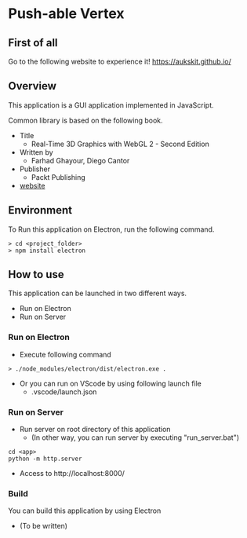 # Push-able Vertex

## First of all
Go to the following website to experience it!
https://aukskit.github.io/

## Overview
This application is a GUI application implemented in JavaScript.

Common library is based on the following book.
- Title
    - Real-Time 3D Graphics with WebGL 2 - Second Edition
- Written by
    - Farhad Ghayour, Diego Cantor
- Publisher
    - Packt Publishing
- [website](https://www.packtpub.com/product/real-time-3d-graphics-with-webgl-2-second-edition/9781788629690)

## Environment
To Run this application on Electron, run the following command.
```Terminal
> cd <project_folder>
> npm install electron
```

## How to use

This application can be launched in two different ways.
- Run on Electron
- Run on Server

### Run on Electron
- Execute following command
```
> ./node_modules/electron/dist/electron.exe .
```
- Or you can run on VScode by using following launch file
    - .vscode/launch.json

### Run on Server
- Run server on root directory of this application
    - (In other way, you can run server by executing "run_server.bat")
```
cd <app>
python -m http.server
```
- Access to http://localhost:8000/

### Build
You can build this application by using Electron 
- (To be written)